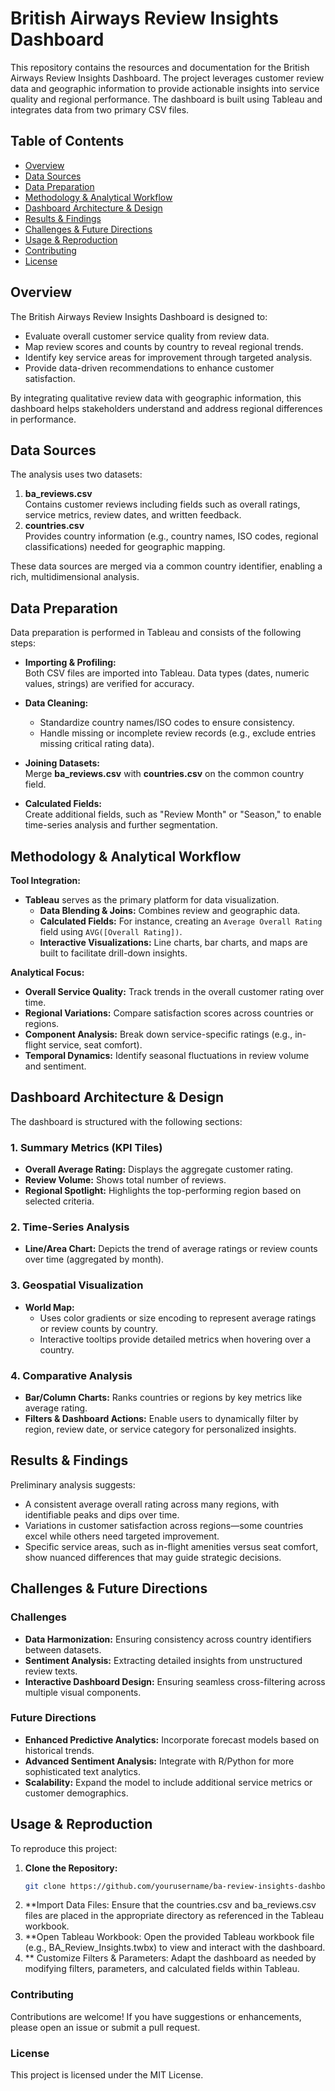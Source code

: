 # British Airways Review Insights Dashboard

This repository contains the resources and documentation for the British Airways Review Insights Dashboard. The project leverages customer review data and geographic information to provide actionable insights into service quality and regional performance. The dashboard is built using Tableau and integrates data from two primary CSV files.

## Table of Contents

- [Overview](#overview)
- [Data Sources](#data-sources)
- [Data Preparation](#data-preparation)
- [Methodology & Analytical Workflow](#methodology--analytical-workflow)
- [Dashboard Architecture & Design](#dashboard-architecture--design)
- [Results & Findings](#results--findings)
- [Challenges & Future Directions](#challenges--future-directions)
- [Usage & Reproduction](#usage--reproduction)
- [Contributing](#contributing)
- [License](#license)

## Overview

The British Airways Review Insights Dashboard is designed to:
- Evaluate overall customer service quality from review data.
- Map review scores and counts by country to reveal regional trends.
- Identify key service areas for improvement through targeted analysis.
- Provide data-driven recommendations to enhance customer satisfaction.

By integrating qualitative review data with geographic information, this dashboard helps stakeholders understand and address regional differences in performance.

## Data Sources

The analysis uses two datasets:
1. **ba_reviews.csv**  
   Contains customer reviews including fields such as overall ratings, service metrics, review dates, and written feedback.
2. **countries.csv**  
   Provides country information (e.g., country names, ISO codes, regional classifications) needed for geographic mapping.

These data sources are merged via a common country identifier, enabling a rich, multidimensional analysis.

## Data Preparation

Data preparation is performed in Tableau and consists of the following steps:

- **Importing & Profiling:**  
  Both CSV files are imported into Tableau. Data types (dates, numeric values, strings) are verified for accuracy.

- **Data Cleaning:**  
  - Standardize country names/ISO codes to ensure consistency.
  - Handle missing or incomplete review records (e.g., exclude entries missing critical rating data).
  
- **Joining Datasets:**  
  Merge **ba_reviews.csv** with **countries.csv** on the common country field.
  
- **Calculated Fields:**  
  Create additional fields, such as "Review Month" or "Season," to enable time-series analysis and further segmentation.

## Methodology & Analytical Workflow

**Tool Integration:**
- **Tableau** serves as the primary platform for data visualization.
  - **Data Blending & Joins:** Combines review and geographic data.
  - **Calculated Fields:** For instance, creating an `Average Overall Rating` field using `AVG([Overall Rating])`.
  - **Interactive Visualizations:** Line charts, bar charts, and maps are built to facilitate drill-down insights.
  
**Analytical Focus:**
- **Overall Service Quality:** Track trends in the overall customer rating over time.
- **Regional Variations:** Compare satisfaction scores across countries or regions.
- **Component Analysis:** Break down service-specific ratings (e.g., in-flight service, seat comfort).
- **Temporal Dynamics:** Identify seasonal fluctuations in review volume and sentiment.

## Dashboard Architecture & Design

The dashboard is structured with the following sections:

### 1. Summary Metrics (KPI Tiles)
- **Overall Average Rating:** Displays the aggregate customer rating.
- **Review Volume:** Shows total number of reviews.
- **Regional Spotlight:** Highlights the top-performing region based on selected criteria.

### 2. Time-Series Analysis
- **Line/Area Chart:** Depicts the trend of average ratings or review counts over time (aggregated by month).

### 3. Geospatial Visualization
- **World Map:**  
  - Uses color gradients or size encoding to represent average ratings or review counts by country.
  - Interactive tooltips provide detailed metrics when hovering over a country.

### 4. Comparative Analysis
- **Bar/Column Charts:** Ranks countries or regions by key metrics like average rating.
- **Filters & Dashboard Actions:** Enable users to dynamically filter by region, review date, or service category for personalized insights.

## Results & Findings

Preliminary analysis suggests:
- A consistent average overall rating across many regions, with identifiable peaks and dips over time.
- Variations in customer satisfaction across regions—some countries excel while others need targeted improvement.
- Specific service areas, such as in-flight amenities versus seat comfort, show nuanced differences that may guide strategic decisions.

## Challenges & Future Directions

### Challenges
- **Data Harmonization:** Ensuring consistency across country identifiers between datasets.
- **Sentiment Analysis:** Extracting detailed insights from unstructured review texts.
- **Interactive Dashboard Design:** Ensuring seamless cross-filtering across multiple visual components.

### Future Directions
- **Enhanced Predictive Analytics:** Incorporate forecast models based on historical trends.
- **Advanced Sentiment Analysis:** Integrate with R/Python for more sophisticated text analytics.
- **Scalability:** Expand the model to include additional service metrics or customer demographics.

## Usage & Reproduction

To reproduce this project:

1. **Clone the Repository:**
   ```bash
   git clone https://github.com/yourusername/ba-review-insights-dashboard.git
2. **Import Data Files:
Ensure that the countries.csv and ba_reviews.csv files are placed in the appropriate directory as referenced in the Tableau workbook.
3. **Open Tableau Workbook:
Open the provided Tableau workbook file (e.g., BA_Review_Insights.twbx) to view and interact with the dashboard.
4. **    Customize Filters & Parameters:
    Adapt the dashboard as needed by modifying filters, parameters, and calculated fields within Tableau.

### Contributing

Contributions are welcome! If you have suggestions or enhancements, please open an issue or submit a pull request.

### License

This project is licensed under the MIT License.
